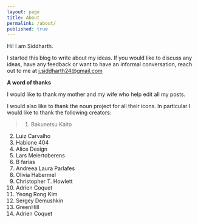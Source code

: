 ```yaml
---
layout: page
title: About
permalink: /about/
published: true
---
```


Hi! I am Siddharth.  

I started this blog to write about my ideas. If you would like to discuss any ideas, have any feedback or want to have an informal conversation, reach out to me at [j.siddharth24@gmail.com](mailto:j.siddharth24:gmail.com)


**A word of thanks**

I would like to thank my mother and my wife who help edit all my posts. 

I would also like to thank the noun project for all their icons. In particular I would like to thank the following creators: 

>1. Bakunetsu Kaito
2. Luiz Carvalho
3. Habione 404
4. Alice Design
5. Lars Meiertoberens
6. B farias
7. Andreea Laura Parlafes
8. Olivia Habermel
9. Christopher T. Howlett
10. Adrien Coquet
11. Yeong Rong Kim
12. Sergey Demushkin
13. GreenHill
14. Adrien Coquet

